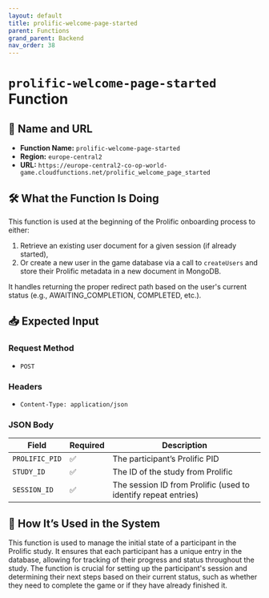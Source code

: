```yaml
---
layout: default
title: prolific-welcome-page-started
parent: Functions
grand_parent: Backend
nav_order: 38
---
```


# `prolific-welcome-page-started` Function

## 🔗 Name and URL

- **Function Name:** `prolific-welcome-page-started`
- **Region:** `europe-central2`
- **URL:** `https://europe-central2-co-op-world-game.cloudfunctions.net/prolific_welcome_page_started`

## 🛠️ What the Function Is Doing

This function is used at the beginning of the Prolific onboarding process to either:

1. Retrieve an existing user document for a given session (if already started),
2. Or create a new user in the game database via a call to `createUsers` and store their Prolific metadata in a new document in MongoDB.

It handles returning the proper redirect path based on the user's current status (e.g., AWAITING_COMPLETION, COMPLETED, etc.).

## 📥 Expected Input

### Request Method

- `POST`

### Headers

- `Content-Type: application/json`

### JSON Body

| Field          | Required | Description                                                    |
| -------------- | -------- | -------------------------------------------------------------- |
| `PROLIFIC_PID` | ✅       | The participant’s Prolific PID                                 |
| `STUDY_ID`     | ✅       | The ID of the study from Prolific                              |
| `SESSION_ID`   | ✅       | The session ID from Prolific (used to identify repeat entries) |

## 🔄 How It’s Used in the System

This function is used to manage the initial state of a participant in the Prolific study. It ensures that each participant has a unique entry in the database, allowing for tracking of their progress and status throughout the study. The function is crucial for setting up the participant's session and determining their next steps based on their current status, such as whether they need to complete the game or if they have already finished it.
